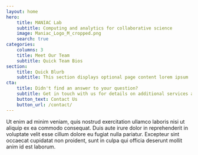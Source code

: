 ```yaml
---
layout: home
hero:
    title: MANIAC Lab
    subtitle: Computing and analytics for collaborative science
    image: Maniac_Logo_M_cropped.png
    search: true
categories:
    columns: 3
    title: Meet Our Team
    subtitle: Quick Team Bios
section:
    title: Quick Blurb
    subtitle: This section displays optional page content lorem ipsum
cta:
    title: Didn't find an answer to your question?
    subtitle: Get in touch with us for details on additional services and custom work pricing
    button_text: Contact Us   
    button_url: /contact/  
---
```


Ut enim ad minim veniam, quis nostrud exercitation ullamco laboris nisi ut aliquip ex ea commodo consequat. Duis aute irure dolor in reprehenderit in voluptate velit esse cillum dolore eu fugiat nulla pariatur. Excepteur sint occaecat cupidatat non proident, sunt in culpa qui officia deserunt mollit anim id est laborum.
